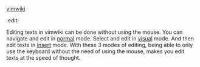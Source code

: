 [vimwiki](vimwiki)

:edit:

Editing texts in vimwiki can be done without using the mouse. You can navigate and edit in [normal](normalmode) mode. Select and edit in [visual](visual) mode. And then edit texts in [insert](insertmode) mode. With these 3 modes of editing, being able to only use the keyboard without the need of using the mouse, makes you edit texts at the speed of thought.

